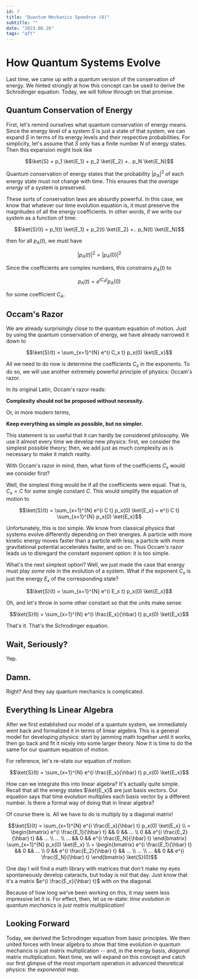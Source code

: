 ```yaml
---
id: 7
title: "Quantum Mechanics Speedrun (8)"
subtitle: ""
date: "2023.06.26"
tags: "qft"
---
```


# How Quantum Systems Evolve

Last time, we came up with a quantum version of the conservation of energy. We hinted strongly at how this concept can be used to derive the Schrodinger equation. Today, we will follow through on that promise.

## Quantum Conservation of Energy

First, let's remind ourselves what quantum conservation of energy means. Since the energy level of a system $`S`$ is just a state of that system, we can expand $`S`$ in terms of its energy levels and their respective probabilities. For simplicity, let's assume that $`S`$ only has a finite number $`N`$ of energy states. Then this expansion might look like

```math
\ket{S} = p_1 \ket{E_1} + p_2 \ket{E_2} +.. p_N \ket{E_N}
```

Quantum conservation of energy states that the probability $`|p_A|^2`$ of each energy state must not change with time. This ensures that the *average energy* of a system is preserved.

These sorts of conservation laws are absurdly powerful. In this case, we know that whatever our time evolution equation is, it must preserve the magnitudes of all the energy coefficients. In other words, if we write our system as a function of time:

```math
\ket{S}(t) = p_1(t) \ket{E_1} + p_2(t) \ket{E_2} +.. p_N(t) \ket{E_N}
```

then for all $`p_A(t)`$, we must have

```math
|p_A(t)|^2 = |p_A(0)|^2
```

Since the coefficients are complex numbers, this constrains $`p_A(t)`$ to

```math
p_A(t) = e^{i C_A t} p_A(0)
```

for some coefficient $`C_A`$.

## Occam's Razor

We are already surprisingly close to the quantum equation of motion. Just by using the quantum conservation of energy, we have already narrowed it down to

```math
\ket{S}(t) = \sum_{x=1}^{N} e^{i C_x t} p_x(0) \ket{E_x}
```

All we need to do now is determine the coefficients $`C_x`$ in the exponents. To do so, we will use another extremely powerful principle of physics: Occam's razor.

In its original Latin, Occam's razor reads:

**Complexity should not be proposed without necessity.**

Or, in more modern terms,

**Keep everything as simple as possible, but no simpler.**

This statement is so useful that it can hardly be considered philosophy. We use it almost every time we develop new physics: first, we consider the simplest possible theory; then, we add just as much complexity as is necessary to make it match reality.

With Occam's razor in mind, then, what form of the coefficients $`C_x`$ would we consider first?

Well, the simplest thing would be if all the coefficients were equal. That is, $`C_x = C`$ for some single constant $`C`$. This would simplify the equation of motion to

```math
\ket{S}(t) = \sum_{x=1}^{N} e^{i C t} p_x(0) \ket{E_x} =  e^{i C t} \sum_{x=1}^{N} p_x(0) \ket{E_x}
```

Unfortunately, this is *too* simple. We know from classical physics that systems evolve differently depending on their energies. A particle with more kinetic energy moves faster than a particle with less; a particle with more gravitational potential accelerates faster, and so on. Thus Occam's razor leads us to disregard the constant exponent option: it is too simple.

What's the next simplest option? Well, we just made the case that energy must play *some* role in the evolution of a system. What if the exponent $`C_x`$ is just the energy $`E_x`$ of the corresponding state?

```math
\ket{S}(t) = \sum_{x=1}^{N} e^{i E_x t} p_x(0) \ket{E_x}
```

Oh, and let's throw in some other constant so that the units make sense:

```math
\ket{S}(t) = \sum_{x=1}^{N} e^{i \frac{E_x}{\hbar} t} p_x(0) \ket{E_x}
```

That's it. That's the Schrodinger equation.

## Wait, Seriously?

Yep.

## Damn.

Right? And they say quantum mechanics is complicated.

## Everything Is Linear Algebra

After we first established our model of a quantum system, we immediately went back and formalized it in terms of linear algebra. This is a general model for developing physics: start by jamming math together until it works, then go back and fit it nicely into some larger theory. Now it is time to do the same for our quantum equation of motion.

For reference, let's re-state our equation of motion:

```math
\ket{S}(t) = \sum_{x=1}^{N} e^{i \frac{E_x}{\hbar} t} p_x(0) \ket{E_x}
```

How can we integrate this into linear algebra? It's actually quite simple. Recall that all the energy states $`\ket{E_x}`$ are just basis vectors. Our equation says that time evolution multiplies each basis vector by a different number. Is there a formal way of doing that in linear algebra?

Of course there is. All we have to do is multiply by a diagonal matrix!

```math
\ket{S}(t) = \sum_{x=1}^{N} e^{i \frac{E_x}{\hbar} t} p_x(0) \ket{E_x} \\
= \begin{bmatrix} e^{i \frac{E_1}{\hbar} t} && 0 && ... \\ 0 && e^{i \frac{E_2}{\hbar} t} && ... \\ ... \\ ... && 0 && e^{i \frac{E_N}{\hbar} t} \end{bmatrix} \sum_{x=1}^{N} p_x(0) \ket{E_x} \\
= \begin{bmatrix} e^{i \frac{E_1}{\hbar} t} && 0 && ... \\ 0 && e^{i \frac{E_2}{\hbar} t} && ... \\ ... \\ ... && 0 && e^{i \frac{E_N}{\hbar} t} \end{bmatrix} \ket{S}(0)
```

One day I will find a math library with matrices that don't make my eyes spontaneously develop cataracts, but today is not that day. Just know that it's a matrix $`e^{i \frac{E_x}{\hbar} t}`$ with on the diagonal.

Because of how long we've been working on this, it may seem less impressive let it is. For effect, then, let us re-state: *time evolution in quantum mechanics is just matrix multiplication!*

## Looking Forward

Today, we derived the Schrodinger equation from basic principles. We then united forces with linear algebra to show that time evolution in quantum mechancis is just matrix multiplication -- and, in the energy basis, *diagonal* matrix multiplication. Next time, we will expand on this concept and catch our first glimpse of the most important operation in advanced theoretical physics: the *exponential map*.
